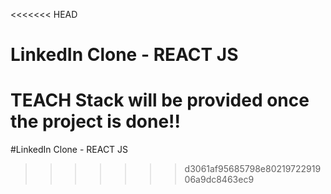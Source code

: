 <<<<<<< HEAD
# LinkedIn Clone - REACT JS

TEACH Stack will be provided once the project is done!!
=======
#LinkedIn Clone - REACT JS
>>>>>>> d3061af95685798e8021972291906a9dc8463ec9
